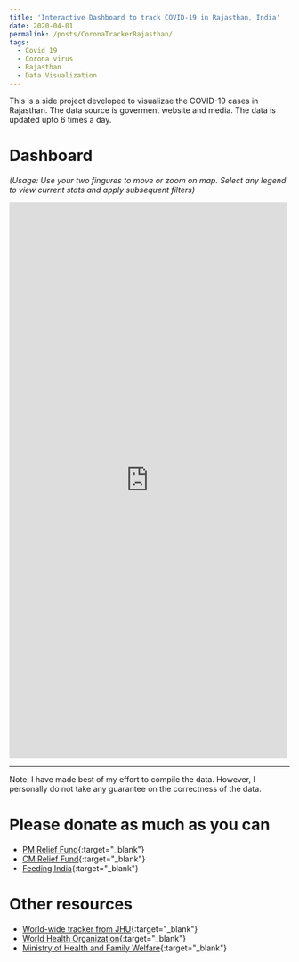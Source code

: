 ```yaml
---
title: 'Interactive Dashboard to track COVID-19 in Rajasthan, India'
date: 2020-04-01
permalink: /posts/CoronaTrackerRajasthan/
tags:
  - Covid 19
  - Corona virus
  - Rajasthan
  - Data Visualization
---
```


This is a side project developed to visualizae the COVID-19 cases in Rajasthan. The data source is goverment website and media. The data is updated upto 6 times a day.

Dashboard 
======
*(Usage: Use your two fingures to move or zoom on map. Select any legend to view current stats and apply subsequent filters)*

<iframe seamless frameborder="0" src="https://public.tableau.com/views/Covid19_Raj/Dashboard1?:embed=yes&:display_count=yes&:showVizHome=no" width = '500' height = '1000' scrolling='yes' ></iframe>    

------
Note: I have made best of my effort to compile the data. However, I personally do not take any guarantee on the correctness of the data.


Please donate as much as you can
======
* [PM Relief Fund](https://www.pmindia.gov.in/en/?query){:target="_blank"}
* [CM Relief Fund](http://cmrelief.rajasthan.gov.in/ContributionCovid-19.aspx){:target="_blank"}
* [Feeding India](https://www.feedingindia.org/){:target="_blank"}

Other resources
======
* [World-wide tracker from JHU](https://coronavirus.jhu.edu/map.html){:target="_blank"}
* [World Health Organization](https://www.who.int/emergencies/diseases/novel-coronavirus-2019){:target="_blank"}
* [Ministry of Health and Family Welfare](https://www.mohfw.gov.in/){:target="_blank"}
